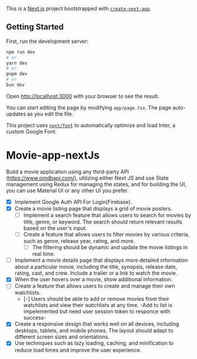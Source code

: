 This is a [Next.js](https://nextjs.org/) project bootstrapped with [`create-next-app`](https://github.com/vercel/next.js/tree/canary/packages/create-next-app).

## Getting Started

First, run the development server:

```bash
npm run dev
# or
yarn dev
# or
pnpm dev
# or
bun dev
```

Open [http://localhost:3000](http://localhost:3000) with your browser to see the result.

You can start editing the page by modifying `app/page.tsx`. The page auto-updates as you edit the file.

This project uses [`next/font`](https://nextjs.org/docs/basic-features/font-optimization) to automatically optimize and load Inter, a custom Google Font.

# Movie-app-nextJs

Build a movie application using any third-party API (https://www.omdbapi.com/), utilizing either Next JS and use State management using Redux for managing the states, and for building the UI, you can use Material UI or any other UI you prefer.

- [x] Implement Google Auth API For Login(Firebase).
- [x] Create a movie listing page that displays a grid of movie posters.
  - [ ] Implement a search feature that allows users to search for movies by title, genre, or keyword. The search should return relevant results based on the user's input.
  - [ ] Create a feature that allows users to filter movies by various criteria, such as genre, release year, rating, and more.
    - [ ] The filtering should be dynamic and update the movie listings in real time.
- [ ] Implement a movie details page that displays more detailed information about a particular movie, including the title, synopsis, release date, rating, cast, and crew. Include a trailer or a link to watch the movie.
- [x] When the user hovers over a movie, show additional information.
- [ ] Create a feature that allows users to create and manage their own watchlists.
  - [-] Users should be able to add or remove movies from their watchlists and view their watchlists at any time. -Add to list is impelemented but need user session token to responce with success-
- [x] Create a responsive design that works well on all devices, including desktops, tablets, and mobile phones. The layout should adapt to different screen sizes and orientations.
- [x] Use techniques such as lazy loading, caching, and minification to reduce load times and improve the user experience.
